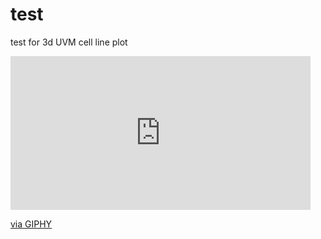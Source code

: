 # test
test for 3d UVM cell line plot 


<iframe src="https://giphy.com/embed/v9BfnporNvQcF6RxgV" width="480" height="246" frameBorder="0" class="giphy-embed" allowFullScreen></iframe><p><a href="https://giphy.com/gifs/v9BfnporNvQcF6RxgV">via GIPHY</a></p>

